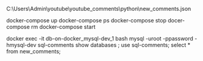 C:\Users\Admin\youtube\youtube_comments\python\new_comments.json

docker-compose up
docker-compose ps
docker-compose stop
docer-compose rm
docker-compose start

docker exec -it db-on-docker_mysql-dev_1 bash
mysql -uroot -ppassword -hmysql-dev sql-comments
show databases ;
use  sql-comments;
select * from new_comments;

